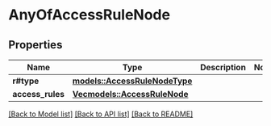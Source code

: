# AnyOfAccessRuleNode

## Properties

Name | Type | Description | Notes
------------ | ------------- | ------------- | -------------
**r#type** | [**models::AccessRuleNodeType**](AccessRuleNodeType.md) |  | 
**access_rules** | [**Vec<models::AccessRuleNode>**](AccessRuleNode.md) |  | 

[[Back to Model list]](../README.md#documentation-for-models) [[Back to API list]](../README.md#documentation-for-api-endpoints) [[Back to README]](../README.md)


